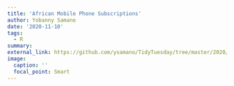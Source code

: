 ```yaml
---
title: 'African Mobile Phone Subscriptions'
author: Yobanny Samano
date: '2020-11-10'
tags:
  - R
summary:
external_link: https://github.com/ysamano/TidyTuesday/tree/master/2020/week_46
image:
  caption: ''
  focal_point: Smart
---
```

